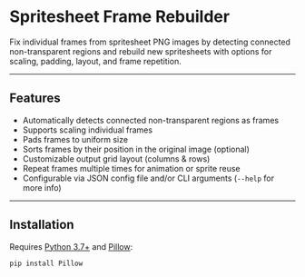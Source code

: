 # Spritesheet Frame Rebuilder

Fix individual frames from spritesheet PNG images by detecting connected non-transparent regions and rebuild new spritesheets with options for scaling, padding, layout, and frame repetition.

---

## Features

- Automatically detects connected non-transparent regions as frames
- Supports scaling individual frames
- Pads frames to uniform size
- Sorts frames by their position in the original image (optional)
- Customizable output grid layout (columns & rows)
- Repeat frames multiple times for animation or sprite reuse
- Configurable via JSON config file and/or CLI arguments (`--help` for more info)

---

## Installation

Requires [Python 3.7+](https://www.python.org/downloads/) and [Pillow](https://pypi.org/project/pillow/):

```bash
pip install Pillow
```
